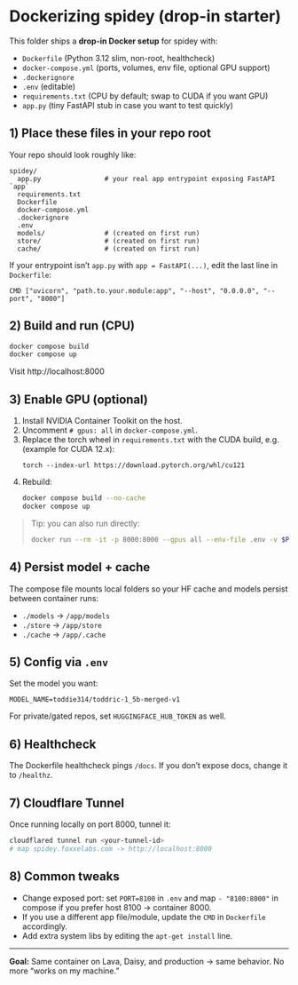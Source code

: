 # Dockerizing spidey (drop-in starter)

This folder ships a **drop-in Docker setup** for spidey with:

- `Dockerfile` (Python 3.12 slim, non-root, healthcheck)
- `docker-compose.yml` (ports, volumes, env file, optional GPU support)
- `.dockerignore`
- `.env` (editable)
- `requirements.txt` (CPU by default; swap to CUDA if you want GPU)
- `app.py` (tiny FastAPI stub in case you want to test quickly)

## 1) Place these files in your repo root

Your repo should look roughly like:
```
spidey/
  app.py                # your real app entrypoint exposing FastAPI `app`
  requirements.txt
  Dockerfile
  docker-compose.yml
  .dockerignore
  .env
  models/               # (created on first run)
  store/                # (created on first run)
  cache/                # (created on first run)
```

If your entrypoint isn’t `app.py` with `app = FastAPI(...)`, edit the last line in `Dockerfile`:
```
CMD ["uvicorn", "path.to.your.module:app", "--host", "0.0.0.0", "--port", "8000"]
```

## 2) Build and run (CPU)
```bash
docker compose build
docker compose up
```
Visit http://localhost:8000

## 3) Enable GPU (optional)
1. Install NVIDIA Container Toolkit on the host.
2. Uncomment `# gpus: all` in `docker-compose.yml`.
3. Replace the torch wheel in `requirements.txt` with the CUDA build, e.g. (example for CUDA 12.x):
   ```
   torch --index-url https://download.pytorch.org/whl/cu121
   ```
4. Rebuild:
   ```bash
   docker compose build --no-cache
   docker compose up
   ```

> Tip: you can also run directly:
> ```bash
> docker run --rm -it -p 8000:8000 --gpus all --env-file .env -v $PWD/models:/app/models -v $PWD/store:/app/store -v $PWD/cache:/app/.cache spidey:latest
> ```

## 4) Persist model + cache
The compose file mounts local folders so your HF cache and models persist between container runs:
- `./models` → `/app/models`
- `./store`  → `/app/store`
- `./cache`  → `/app/.cache`

## 5) Config via `.env`
Set the model you want:
```env
MODEL_NAME=toddie314/toddric-1_5b-merged-v1
```
For private/gated repos, set `HUGGINGFACE_HUB_TOKEN` as well.

## 6) Healthcheck
The Dockerfile healthcheck pings `/docs`. If you don’t expose docs, change it to `/healthz`.

## 7) Cloudflare Tunnel
Once running locally on port 8000, tunnel it:
```bash
cloudflared tunnel run <your-tunnel-id>
# map spidey.foxxelabs.com -> http://localhost:8000
```

## 8) Common tweaks
- Change exposed port: set `PORT=8100` in `.env` and map `- "8100:8000"` in compose if you prefer host 8100 → container 8000.
- If you use a different app file/module, update the `CMD` in `Dockerfile` accordingly.
- Add extra system libs by editing the `apt-get install` line.

---
**Goal:** Same container on Lava, Daisy, and production → same behavior. No more “works on my machine.”
